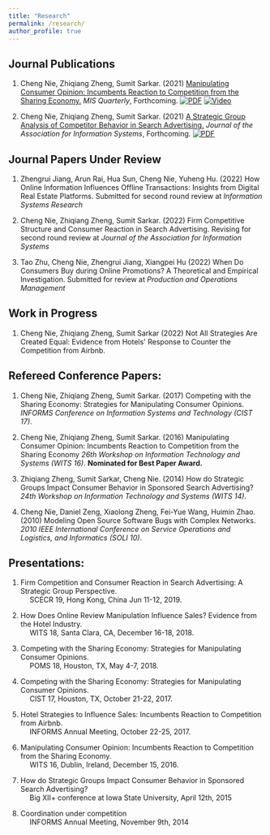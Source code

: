 ```yaml
---
title: "Research"
permalink: /research/
author_profile: true
---
```


Journal Publications
--------------------

<!-- Use APA 7th edition format -->

<!-- [ ] todo: add new link and new pdf -->
1. Cheng Nie, Zhiqiang Zheng, Sumit Sarkar. (2021) [Manipulating Consumer Opinion: Incumbents Reaction to Competition from the Sharing Economy.](https://misq.umn.edu/competing-with-the-sharing-economy-incumbents-reaction-on-review-manipulation.html) _MIS Quarterly_, Forthcoming. [![PDF](https://img.shields.io/badge/PDF-green.svg)](/files/review_manipulation.pdf) [![Video](https://img.shields.io/badge/Video-orange.svg)](https://youtu.be/4LRscKwr4Fw)

1. Cheng Nie, Zhiqiang Zheng, Sumit Sarkar. (2021) [A Strategic Group Analysis of Competitor Behavior in Search Advertising.](https://aisel.aisnet.org/jais/vol22/iss6/5/) _Journal of the Association for Information Systems_, Forthcoming. [![PDF](https://img.shields.io/badge/PDF-green.svg)](/files/sponsored_search.pdf)

Journal Papers Under Review
---------------------------

1. Zhengrui Jiang, Arun Rai, Hua Sun, Cheng Nie, Yuheng Hu. (2022) How Online Information Influences Offline Transactions: Insights from Digital Real Estate Platforms. Submitted for second round review at _Information Systems Research_  

1. Cheng Nie, Zhiqiang Zheng, Sumit Sarkar. (2022) Firm Competitive Structure and Consumer Reaction in Search Advertising. Revising for second round review at _Journal of the Association for Information Systems_
    
1. Tao Zhu, Cheng Nie, Zhengrui Jiang, Xiangpei Hu (2022) When Do Consumers Buy during Online Promotions? A Theoretical and Empirical Investigation. Submitted for review at _Production and Operations Management_

Work in Progress
----------------

1. Cheng Nie, Zhiqiang Zheng, Sumit Sarkar (2022)  Not All Strategies Are Created Equal: Evidence from Hotels' Response to Counter the Competition from Airbnb. 
    

Refereed Conference Papers:
---------------------------------

1. Cheng Nie, Zhiqiang Zheng, Sumit Sarkar. (2017) Competing with the Sharing Economy: Strategies for Manipulating Consumer Opinions. _INFORMS Conference on Information Systems and Technology (CIST 17)_.
    
1. Cheng Nie, Zhiqiang Zheng, Sumit Sarkar. (2016) Manipulating Consumer Opinion: Incumbents Reaction to Competition from the Sharing Economy _26th Workshop on Information Technology and Systems (WITS 16)_. **Nominated for Best Paper Award.**
    
1. Zhiqiang Zheng, Sumit Sarkar, Cheng Nie. (2014) How do Strategic Groups Impact Consumer Behavior in Sponsored Search Advertising? _24th Workshop on Information Technology and Systems (WITS 14)_.  
    
1. Cheng Nie, Daniel Zeng, Xiaolong Zheng, Fei-Yue Wang, Huimin Zhao. (2010) Modeling Open Source Software Bugs with Complex Networks. _2010 IEEE International Conference on Service Operations and Logistics, and Informatics (SOLI 10)_.  
    

Presentations:
--------------

1.  Firm Competition and Consumer Reaction in Search Advertising: A Strategic Group Perspective.  
      SCECR 19, Hong Kong, China Jun 11-12, 2019.  
    
1.  How Does Online Review Manipulation Influence Sales? Evidence from the Hotel Industry.  
      WITS 18, Santa Clara, CA, December 16-18, 2018.  
    
1.  Competing with the Sharing Economy: Strategies for Manipulating Consumer Opinions.  
      POMS 18, Houston, TX, May 4-7, 2018.  
    
1.  Competing with the Sharing Economy: Strategies for Manipulating Consumer Opinions.  
      CIST 17, Houston, TX, October 21-22, 2017.  
    
1.  Hotel Strategies to Influence Sales: Incumbents Reaction to Competition from Airbnb.  
      INFORMS Annual Meeting, October 22-25, 2017.  
    
1.  Manipulating Consumer Opinion: Incumbents Reaction to Competition from the Sharing Economy.  
      WITS 16, Dublin, Ireland, December 15, 2016.  
    
1.  How do Strategic Groups Impact Consumer Behavior in Sponsored Search Advertising?  
      Big XII+ conference at Iowa State University, April 12th, 2015

1.  Coordination under competition  
      INFORMS Annual Meeting, November 9th, 2014
